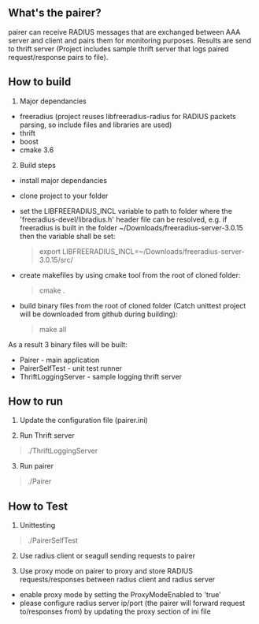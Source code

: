 ## What's the pairer?

pairer can receive RADIUS messages that are exchanged between AAA server and client and pairs them for monitoring purposes.
Results are send to thrift server (Project includes sample thrift server that logs paired request/response pairs to file). 

## How to build

1. Major dependancies

- freeradius (project reuses libfreeradius-radius for RADIUS packets parsing, so include files and libraries are used)
- thrift 
- boost
- cmake 3.6

2. Build steps

- install major dependancies

- clone project to your folder

- set the LIBFREERADIUS_INCL variable to path to folder where the 'freeradius-devel/libradius.h' header file can be resolved, 
        e.g. if freeradius is built in the folder ~/Downloads/freeradius-server-3.0.15 then the variable shall be set:
        
    > export LIBFREERADIUS_INCL=~/Downloads/freeradius-server-3.0.15/src/

- create makefiles by using cmake tool from the root of cloned folder:
 
    > cmake .     
       
- build binary files from the root of cloned folder (Catch unittest project will be downloaded from github during building):

    > make all
 
As a result 3 binary files will be built:
  - Pairer              - main application
  - PairerSelfTest      - unit test runner
  - ThriftLoggingServer - sample logging thrift server
  
## How to run

1. Update the configuration file (pairer.ini)

2. Run Thrift server
> ./ThriftLoggingServer

3. Run pairer
> ./Pairer

## How to Test

1. Unittesting
> ./PairerSelfTest

2. Use radius client or seagull sending requests to pairer

3. Use proxy mode on pairer to proxy and store RADIUS requests/responses between radius client and radius server

- enable proxy mode by setting the ProxyModeEnabled to 'true'
- please configure radius server ip/port (the pairer will forward request to/responses from) by updating the proxy section of ini file

